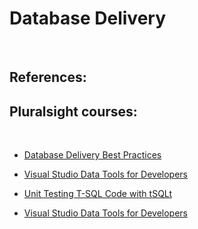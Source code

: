 Database Delivery
=================

 

References:
-----------

Pluralsight courses:
--------------------

 

-   [Database Delivery Best
    Practices](http://www.pluralsight.com/courses/database-delivery-best-practices)

-   [Visual Studio Data Tools for
    Developers](http://app.pluralsight.com/courses/visual-studio-data-tools-developers)

-   [Unit Testing T-SQL Code with
    tSQLt](https://app.pluralsight.com/library/courses/unit-testing-t-sql-tsqlt)

-   [Visual Studio Data Tools for
    Developers](https://app.pluralsight.com/library/courses/visual-studio-data-tools-developers)

     

 

 
